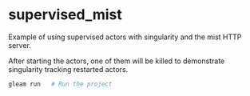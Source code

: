 # supervised_mist

Example of using supervised actors with singularity and the mist HTTP server.

After starting the actors, one of them will be killed to demonstrate
singularity tracking restarted actors.

```sh
gleam run   # Run the project
```
